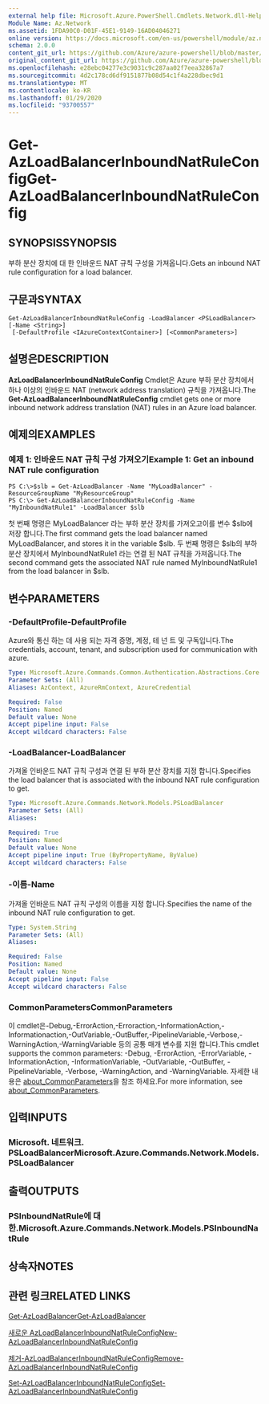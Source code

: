 ```yaml
---
external help file: Microsoft.Azure.PowerShell.Cmdlets.Network.dll-Help.xml
Module Name: Az.Network
ms.assetid: 1FDA90C0-D01F-45E1-9149-16AD04046271
online version: https://docs.microsoft.com/en-us/powershell/module/az.network/get-azloadbalancerinboundnatruleconfig
schema: 2.0.0
content_git_url: https://github.com/Azure/azure-powershell/blob/master/src/Network/Network/help/Get-AzLoadBalancerInboundNatRuleConfig.md
original_content_git_url: https://github.com/Azure/azure-powershell/blob/master/src/Network/Network/help/Get-AzLoadBalancerInboundNatRuleConfig.md
ms.openlocfilehash: e28ebc04277e3c9031c9c287aa02f7eea32867a7
ms.sourcegitcommit: 4d2c178cd6df9151877b08d54c1f4a228dbec9d1
ms.translationtype: MT
ms.contentlocale: ko-KR
ms.lasthandoff: 01/29/2020
ms.locfileid: "93700557"
---
```

# <span data-ttu-id="524f5-101">Get-AzLoadBalancerInboundNatRuleConfig</span><span class="sxs-lookup"><span data-stu-id="524f5-101">Get-AzLoadBalancerInboundNatRuleConfig</span></span>

## <span data-ttu-id="524f5-102">SYNOPSIS</span><span class="sxs-lookup"><span data-stu-id="524f5-102">SYNOPSIS</span></span>
<span data-ttu-id="524f5-103">부하 분산 장치에 대 한 인바운드 NAT 규칙 구성을 가져옵니다.</span><span class="sxs-lookup"><span data-stu-id="524f5-103">Gets an inbound NAT rule configuration for a load balancer.</span></span>

## <span data-ttu-id="524f5-104">구문과</span><span class="sxs-lookup"><span data-stu-id="524f5-104">SYNTAX</span></span>

```
Get-AzLoadBalancerInboundNatRuleConfig -LoadBalancer <PSLoadBalancer> [-Name <String>]
 [-DefaultProfile <IAzureContextContainer>] [<CommonParameters>]
```

## <span data-ttu-id="524f5-105">설명은</span><span class="sxs-lookup"><span data-stu-id="524f5-105">DESCRIPTION</span></span>
<span data-ttu-id="524f5-106">**AzLoadBalancerInboundNatRuleConfig** Cmdlet은 Azure 부하 분산 장치에서 하나 이상의 인바운드 NAT (network address translation) 규칙을 가져옵니다.</span><span class="sxs-lookup"><span data-stu-id="524f5-106">The **Get-AzLoadBalancerInboundNatRuleConfig** cmdlet gets one or more inbound network address translation (NAT) rules in an Azure load balancer.</span></span>

## <span data-ttu-id="524f5-107">예제의</span><span class="sxs-lookup"><span data-stu-id="524f5-107">EXAMPLES</span></span>

### <span data-ttu-id="524f5-108">예제 1: 인바운드 NAT 규칙 구성 가져오기</span><span class="sxs-lookup"><span data-stu-id="524f5-108">Example 1: Get an inbound NAT rule configuration</span></span>
```
PS C:\>$slb = Get-AzLoadBalancer -Name "MyLoadBalancer" -ResourceGroupName "MyResourceGroup"
PS C:\> Get-AzLoadBalancerInboundNatRuleConfig -Name "MyInboundNatRule1" -LoadBalancer $slb
```

<span data-ttu-id="524f5-109">첫 번째 명령은 MyLoadBalancer 라는 부하 분산 장치를 가져오고이를 변수 $slb에 저장 합니다.</span><span class="sxs-lookup"><span data-stu-id="524f5-109">The first command gets the load balancer named MyLoadBalancer, and stores it in the variable $slb.</span></span>
<span data-ttu-id="524f5-110">두 번째 명령은 $slb의 부하 분산 장치에서 MyInboundNatRule1 라는 연결 된 NAT 규칙을 가져옵니다.</span><span class="sxs-lookup"><span data-stu-id="524f5-110">The second command gets the associated NAT rule named MyInboundNatRule1 from the load balancer in $slb.</span></span>

## <span data-ttu-id="524f5-111">변수</span><span class="sxs-lookup"><span data-stu-id="524f5-111">PARAMETERS</span></span>

### <span data-ttu-id="524f5-112">-DefaultProfile</span><span class="sxs-lookup"><span data-stu-id="524f5-112">-DefaultProfile</span></span>
<span data-ttu-id="524f5-113">Azure와 통신 하는 데 사용 되는 자격 증명, 계정, 테 넌 트 및 구독입니다.</span><span class="sxs-lookup"><span data-stu-id="524f5-113">The credentials, account, tenant, and subscription used for communication with azure.</span></span>

```yaml
Type: Microsoft.Azure.Commands.Common.Authentication.Abstractions.Core.IAzureContextContainer
Parameter Sets: (All)
Aliases: AzContext, AzureRmContext, AzureCredential

Required: False
Position: Named
Default value: None
Accept pipeline input: False
Accept wildcard characters: False
```

### <span data-ttu-id="524f5-114">-LoadBalancer</span><span class="sxs-lookup"><span data-stu-id="524f5-114">-LoadBalancer</span></span>
<span data-ttu-id="524f5-115">가져올 인바운드 NAT 규칙 구성과 연결 된 부하 분산 장치를 지정 합니다.</span><span class="sxs-lookup"><span data-stu-id="524f5-115">Specifies the load balancer that is associated with the inbound NAT rule configuration to get.</span></span>

```yaml
Type: Microsoft.Azure.Commands.Network.Models.PSLoadBalancer
Parameter Sets: (All)
Aliases:

Required: True
Position: Named
Default value: None
Accept pipeline input: True (ByPropertyName, ByValue)
Accept wildcard characters: False
```

### <span data-ttu-id="524f5-116">-이름</span><span class="sxs-lookup"><span data-stu-id="524f5-116">-Name</span></span>
<span data-ttu-id="524f5-117">가져올 인바운드 NAT 규칙 구성의 이름을 지정 합니다.</span><span class="sxs-lookup"><span data-stu-id="524f5-117">Specifies the name of the inbound NAT rule configuration to get.</span></span>

```yaml
Type: System.String
Parameter Sets: (All)
Aliases:

Required: False
Position: Named
Default value: None
Accept pipeline input: False
Accept wildcard characters: False
```

### <span data-ttu-id="524f5-118">CommonParameters</span><span class="sxs-lookup"><span data-stu-id="524f5-118">CommonParameters</span></span>
<span data-ttu-id="524f5-119">이 cmdlet은-Debug,-ErrorAction,-Erroraction,-InformationAction,-Informationaction,-OutVariable,-OutBuffer,-PipelineVariable,-Verbose,-WarningAction,-WarningVariable 등의 공통 매개 변수를 지원 합니다.</span><span class="sxs-lookup"><span data-stu-id="524f5-119">This cmdlet supports the common parameters: -Debug, -ErrorAction, -ErrorVariable, -InformationAction, -InformationVariable, -OutVariable, -OutBuffer, -PipelineVariable, -Verbose, -WarningAction, and -WarningVariable.</span></span> <span data-ttu-id="524f5-120">자세한 내용은 [about_CommonParameters](https://go.microsoft.com/fwlink/?LinkID=113216)을 참조 하세요.</span><span class="sxs-lookup"><span data-stu-id="524f5-120">For more information, see [about_CommonParameters](https://go.microsoft.com/fwlink/?LinkID=113216).</span></span>

## <span data-ttu-id="524f5-121">입력</span><span class="sxs-lookup"><span data-stu-id="524f5-121">INPUTS</span></span>

### <span data-ttu-id="524f5-122">Microsoft. 네트워크. PSLoadBalancer</span><span class="sxs-lookup"><span data-stu-id="524f5-122">Microsoft.Azure.Commands.Network.Models.PSLoadBalancer</span></span>

## <span data-ttu-id="524f5-123">출력</span><span class="sxs-lookup"><span data-stu-id="524f5-123">OUTPUTS</span></span>

### <span data-ttu-id="524f5-124">PSInboundNatRule에 대 한.</span><span class="sxs-lookup"><span data-stu-id="524f5-124">Microsoft.Azure.Commands.Network.Models.PSInboundNatRule</span></span>

## <span data-ttu-id="524f5-125">상속자</span><span class="sxs-lookup"><span data-stu-id="524f5-125">NOTES</span></span>

## <span data-ttu-id="524f5-126">관련 링크</span><span class="sxs-lookup"><span data-stu-id="524f5-126">RELATED LINKS</span></span>

[<span data-ttu-id="524f5-127">Get-AzLoadBalancer</span><span class="sxs-lookup"><span data-stu-id="524f5-127">Get-AzLoadBalancer</span></span>](./Get-AzLoadBalancer.md)

[<span data-ttu-id="524f5-128">새로운 AzLoadBalancerInboundNatRuleConfig</span><span class="sxs-lookup"><span data-stu-id="524f5-128">New-AzLoadBalancerInboundNatRuleConfig</span></span>](./New-AzLoadBalancerInboundNatRuleConfig.md)

[<span data-ttu-id="524f5-129">제거-AzLoadBalancerInboundNatRuleConfig</span><span class="sxs-lookup"><span data-stu-id="524f5-129">Remove-AzLoadBalancerInboundNatRuleConfig</span></span>](./Remove-AzLoadBalancerInboundNatRuleConfig.md)

[<span data-ttu-id="524f5-130">Set-AzLoadBalancerInboundNatRuleConfig</span><span class="sxs-lookup"><span data-stu-id="524f5-130">Set-AzLoadBalancerInboundNatRuleConfig</span></span>](./Set-AzLoadBalancerInboundNatRuleConfig.md)


